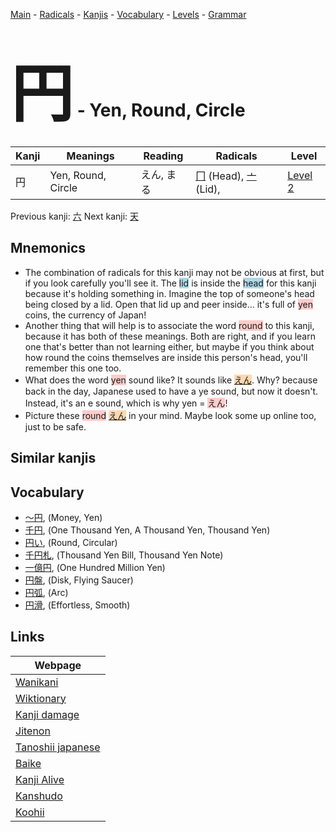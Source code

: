 <style> bigfont {font-size: 100px}</style>
[Main](../README.md) -
[Radicals](../radicals.md) -
[Kanjis](../kanjis.md) -
[Vocabulary](../vocabulary.md) -
[Levels](../levels.md) -
[Grammar](../grammar.md)
# <bigfont> 円</bigfont> - Yen, Round, Circle 

| Kanji | Meanings | Reading | Radicals | Level |
| --- | --- | --- | --- | --- |
| 円 | Yen, Round, Circle | えん, まる | [冂](../radicals/冂.md) (Head), [亠](../radicals/亠.md) (Lid),  | [Level 2](../levels/wk_level2.md) |

Previous kanji: [六](六.md) Next kanji: [天](天.md) 

## Mnemonics
 * The combination of radicals for this kanji may not be obvious at first, but if you look carefully you'll see it. The <span style="background-color:#ADD8E6"> lid</span> is inside the <span style="background-color:#ADD8E6"> head</span> for this kanji because it's holding something in. Imagine the top of someone's head being closed by a lid. Open that lid up and peer inside... it's full of <span style="background-color:#ffcccb"> yen</span> coins, the currency of Japan!
* Another thing that will help is to associate the word <span style="background-color:#ffcccb"> round</span> to this kanji, because it has both of these meanings. Both are right, and if you learn one that's better than not learning either, but maybe if you think about how round the coins themselves are inside this person's head, you'll remember this one too.
* What does the word <span style="background-color:#ffcccb"> yen</span> sound like? It sounds like <span style="background-color:#fed8b1"> [えん](https://jisho.org/search/えん)</span>. Why? because back in the day, Japanese used to have a ye sound, but now it doesn't. Instead, it's an e sound, which is why yen = <span style="background-color:#ffcccb"> えん</span>!
* Picture these <span style="background-color:#ffcccb"> round</span> <span style="background-color:#fed8b1"> [えん](https://jisho.org/search/えん)</span> in your mind. Maybe look some up online too, just to be safe.


## Similar kanjis
 


## Vocabulary
 * [〜円](../vocabulary/円.md), (Money, Yen)
* [千円](../vocabulary/円.md), (One Thousand Yen, A Thousand Yen, Thousand Yen)
* [円い](../vocabulary/円.md), (Round, Circular)
* [千円札](../vocabulary/円.md), (Thousand Yen Bill, Thousand Yen Note)
* [一億円](../vocabulary/円.md), (One Hundred Million Yen)
* [円盤](../vocabulary/円.md), (Disk, Flying Saucer)
* [円弧](../vocabulary/円.md), (Arc)
* [円滑](../vocabulary/円.md), (Effortless, Smooth)



## Links 

| Webpage |
| --- |
| [Wanikani          ](https://www.wanikani.com/kanji/円) |
| [Wiktionary        ](https://en.wiktionary.org/wiki/円) |
| [Kanji damage      ](http://www.kanjidamage.com/kanji/search?utf8=✓&q=円) |
| [Jitenon           ](https://jitenon.com/kanji/円) |
| [Tanoshii japanese ](https://www.tanoshiijapanese.com/dictionary/kanji.cfm?k=円) |
| [Baike             ](https://baike.baidu.com/item/円) |
| [Kanji Alive       ](https://app.kanjialive.com/円) |
| [Kanshudo          ](https://www.kanshudo.com/searchmn?q=円) |
| [Koohii            ](https://kanji.koohii.com/study/kanji/円) |
